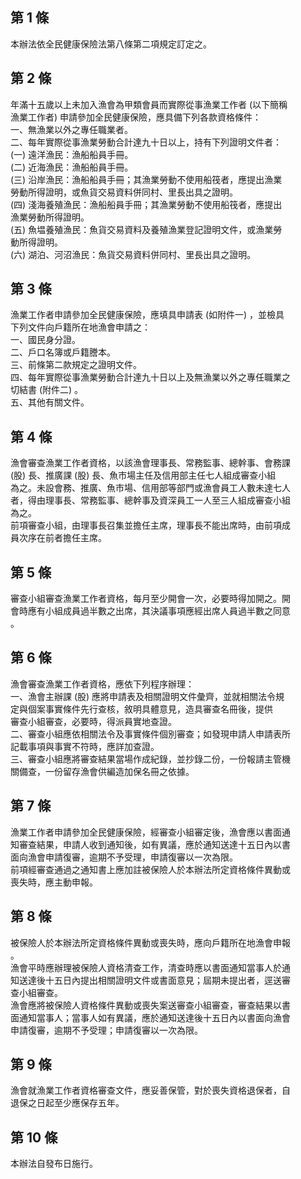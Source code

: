 第 1 條
-------
本辦法依全民健康保險法第八條第二項規定訂定之。

第 2 條
-------
年滿十五歲以上未加入漁會為甲類會員而實際從事漁業工作者 (以下簡稱  
漁業工作者) 申請參加全民健康保險，應具備下列各款資格條件：  
一、無漁業以外之專任職業者。  
二、每年實際從事漁業勞動合計達九十日以上，持有下列證明文件者：  
 (一) 遠洋漁民：漁船船員手冊。  
 (二) 近海漁民：漁船船員手冊。  
 (三) 沿岸漁民：漁船船員手冊；其漁業勞動不使用船筏者，應提出漁業  
      勞動所得證明，或魚貨交易資料併同村、里長出具之證明。  
 (四) 淺海養殖漁民：漁船船員手冊；其漁業勞動不使用船筏者，應提出  
      漁業勞動所得證明。  
 (五) 魚塭養殖漁民：魚貨交易資料及養殖漁業登記證明文件，或漁業勞  
      動所得證明。  
 (六) 湖泊、河沼漁民：魚貨交易資料併同村、里長出具之證明。

第 3 條
-------
漁業工作者申請參加全民健康保險，應填具申請表 (如附件一) ，並檢具  
下列文件向戶籍所在地漁會申請之：  
一、國民身分證。  
二、戶口名簿或戶籍謄本。  
三、前條第二款規定之證明文件。  
四、每年實際從事漁業勞動合計達九十日以上及無漁業以外之專任職業之  
    切結書 (附件二) 。  
五、其他有關文件。

第 4 條
-------
漁會審查漁業工作者資格，以該漁會理事長、常務監事、總幹事、會務課  
 (股) 長、推廣課 (股) 長、魚市場主任及信用部主任七人組成審查小組  
為之。未設會務、推廣、魚市場、信用部等部門或漁會員工人數未達七人  
者，得由理事長、常務監事、總幹事及資深員工一人至三人組成審查小組  
為之。  
前項審查小組，由理事長召集並擔任主席，理事長不能出席時，由前項成  
員次序在前者擔任主席。

第 5 條
-------
審查小組審查漁業工作者資格，每月至少開會一次，必要時得加開之。開  
會時應有小組成員過半數之出席，其決議事項應經出席人員過半數之同意  
。

第 6 條
-------
漁會審查漁業工作者資格，應依下列程序辦理：  
一、漁會主辦課 (股) 應將申請表及相關證明文件彙齊，並就相關法令規  
    定與個案事實條件先行查核，敘明具體意見，造具審查名冊後，提供  
    審查小組審查，必要時，得派員實地查證。  
二、審查小組應依相關法令及事實條件個別審查；如發現申請人申請表所  
    記載事項與事實不符時，應詳加查證。  
三、審查小組應將審查結果當場作成紀錄，並抄錄二份，一份報請主管機  
    關備查，一份留存漁會供編造加保名冊之依據。

第 7 條
-------
漁業工作者申請參加全民健康保險，經審查小組審定後，漁會應以書面通  
知審查結果，申請人收到通知後，如有異議，應於通知送達十五日內以書  
面向漁會申請復審，逾期不予受理，申請復審以一次為限。  
前項經審查通過之通知書上應加註被保險人於本辦法所定資格條件異動或  
喪失時，應主動申報。

第 8 條
-------
被保險人於本辦法所定資格條件異動或喪失時，應向戶籍所在地漁會申報  
。  
漁會平時應辦理被保險人資格清查工作，清查時應以書面通知當事人於通  
知送達後十五日內提出相關證明文件或書面意見；屆期未提出者，逕送審  
查小組審查。  
漁會應將被保險人資格條件異動或喪失案送審查小組審查，審查結果以書  
面通知當事人；當事人如有異議，應於通知送達後十五日內以書面向漁會  
申請復審，逾期不予受理；申請復審以一次為限。

第 9 條
-------
漁會就漁業工作者資格審查文件，應妥善保管，對於喪失資格退保者，自  
退保之日起至少應保存五年。

第 10 條
--------
本辦法自發布日施行。

